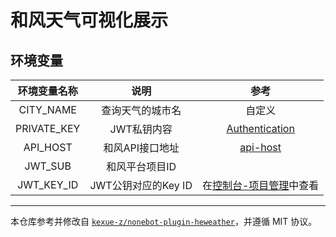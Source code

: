 # 和风天气可视化展示

## 环境变量

|环境变量名称|说明|参考|
|:-:|:-:|:-:|
| CITY_NAME   |查询天气的城市名|自定义|
| PRIVATE_KEY |JWT私钥内容|[Authentication](https://dev.qweather.com/docs/configuration/authentication/)|
| API_HOST    |和风API接口地址|[api-host](https://dev.qweather.com/docs/configuration/api-config/#api-host)|
| JWT_SUB     |和风平台项目ID| |
| JWT_KEY_ID  |JWT公钥对应的Key ID|在[控制台-项目管理](https://console.qweather.com/project)中查看|

---

本仓库参考并修改自 [`kexue-z/nonebot-plugin-heweather`](https://github.com/kexue-z/nonebot-plugin-heweather/)，并遵循 MIT 协议。